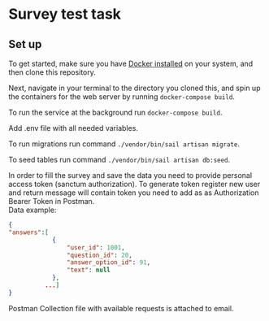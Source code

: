 # Survey test task

Set up
------------

To get started, make sure you have [Docker installed](https://docs.docker.com) on your system, and then clone this repository.

Next, navigate in your terminal to the directory you cloned this, and spin up the containers for the web server by running `docker-compose build`.

To run the service at the background run `docker-compose build`.

Add .env file with all needed variables.

To run migrations run command `./vendor/bin/sail artisan migrate`.

To seed tables run command `./vendor/bin/sail artisan db:seed`.

In order to fill the survey and save the data you need to provide personal access token (sanctum authorization). To generate token register new user and return message will contain token you need to add as  as Authorization Bearer Token in Postman.  
Data example:
```json
{
"answers":[
            {
                "user_id": 1001,
                "question_id": 20,
                "answer_option_id": 91,
                "text": null
            },
          ...]
}
```
Postman Collection file with available requests is attached to email.
